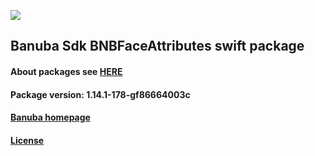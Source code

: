[![](https://www.banuba.com/hubfs/Banuba_November2018/Images/Banuba%20SDK.png)](https://docs.banuba.com/face-ar-sdk-v1/ios/ios_overview)

## Banuba Sdk BNBFaceAttributes swift package

#### About packages see [HERE](https://docs.banuba.com/face-ar-sdk-v1/ios/ios_packages)

#### Package version: **1.14.1-178-gf86664003c**

#### **[Banuba homepage](https://banuba.com)**

#### **[License](https://www.banuba.com/terms)**
